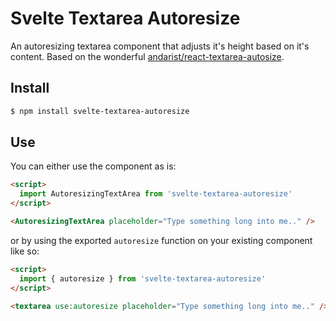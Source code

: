 # Svelte Textarea Autoresize

An autoresizing textarea component that adjusts it's height based on it's content.
Based on the wonderful [andarist/react-textarea-autosize](https://github.com/Andarist/react-textarea-autosize).

## Install

```sh
$ npm install svelte-textarea-autoresize
```

## Use

You can either use the component as is:

```html
<script>
  import AutoresizingTextArea from 'svelte-textarea-autoresize'
</script>

<AutoresizingTextArea placeholder="Type something long into me.." />
```

or by using the exported `autoresize` function on your existing component like so:

```html
<script>
  import { autoresize } from 'svelte-textarea-autoresize'
</script>

<textarea use:autoresize placeholder="Type something long into me.." />
```
